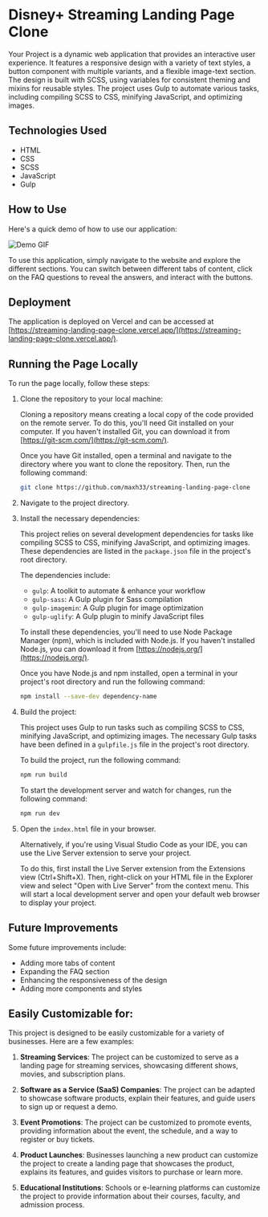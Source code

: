 # Disney+ Streaming Landing Page Clone

Your Project is a dynamic web application that provides an interactive user experience. It features a responsive design with a variety of text styles, a button component with multiple variants, and a flexible image-text section. The design is built with SCSS, using variables for consistent theming and mixins for reusable styles. The project uses Gulp to automate various tasks, including compiling SCSS to CSS, minifying JavaScript, and optimizing images.

## Technologies Used

- HTML
- CSS
- SCSS
- JavaScript
- Gulp

## How to Use

Here's a quick demo of how to use our application:

![Demo GIF](https://github.com/maxh33/streaming-landing-page-clone/blob/main/src/images/streaming-landing-page-clone.gif)

To use this application, simply navigate to the website and explore the different sections. You can switch between different tabs of content, click on the FAQ questions to reveal the answers, and interact with the buttons.


## Deployment

The application is deployed on Vercel and can be accessed at [https://streaming-landing-page-clone.vercel.app/](https://streaming-landing-page-clone.vercel.app/).

## Running the Page Locally

To run the page locally, follow these steps:

1. Clone the repository to your local machine:

    Cloning a repository means creating a local copy of the code provided on the remote server. To do this, you'll need Git installed on your computer. If you haven't installed Git, you can download it from [https://git-scm.com/](https://git-scm.com/).

    Once you have Git installed, open a terminal and navigate to the directory where you want to clone the repository. Then, run the following command:

    ```bash
    git clone https://github.com/maxh33/streaming-landing-page-clone
    ```

2. Navigate to the project directory.

3. Install the necessary dependencies:

    This project relies on several development dependencies for tasks like compiling SCSS to CSS, minifying JavaScript, and optimizing images. These dependencies are listed in the `package.json` file in the project's root directory.

    The dependencies include:

    - `gulp`: A toolkit to automate & enhance your workflow
    - `gulp-sass`: A Gulp plugin for Sass compilation
    - `gulp-imagemin`: A Gulp plugin for image optimization
    - `gulp-uglify`: A Gulp plugin to minify JavaScript files

    To install these dependencies, you'll need to use Node Package Manager (npm), which is included with Node.js. If you haven't installed Node.js, you can download it from [https://nodejs.org/](https://nodejs.org/).

    Once you have Node.js and npm installed, open a terminal in your project's root directory and run the following command:

    ```bash
    npm install --save-dev dependency-name
    ```

4. Build the project:

    This project uses Gulp to run tasks such as compiling SCSS to CSS, minifying JavaScript, and optimizing images. The necessary Gulp tasks have been defined in a `gulpfile.js` file in the project's root directory.

    To build the project, run the following command:

    ```bash
    npm run build
    ```

    To start the development server and watch for changes, run the following command:

    ```bash
    npm run dev
    ```


5. Open the `index.html` file in your browser.

    Alternatively, if you're using Visual Studio Code as your IDE, you can use the Live Server extension to serve your project. 

    To do this, first install the Live Server extension from the Extensions view (Ctrl+Shift+X). Then, right-click on your HTML file in the Explorer view and select "Open with Live Server" from the context menu. This will start a local development server and open your default web browser to display your project.

## Future Improvements

Some future improvements include:

- Adding more tabs of content
- Expanding the FAQ section
- Enhancing the responsiveness of the design
- Adding more components and styles

## Easily Customizable for:

This project is designed to be easily customizable for a variety of businesses. Here are a few examples:

1. **Streaming Services**: The project can be customized to serve as a landing page for streaming services, showcasing different shows, movies, and subscription plans.

2. **Software as a Service (SaaS) Companies**: The project can be adapted to showcase software products, explain their features, and guide users to sign up or request a demo.

3. **Event Promotions**: The project can be customized to promote events, providing information about the event, the schedule, and a way to register or buy tickets.

4. **Product Launches**: Businesses launching a new product can customize the project to create a landing page that showcases the product, explains its features, and guides visitors to purchase or learn more.

5. **Educational Institutions**: Schools or e-learning platforms can customize the project to provide information about their courses, faculty, and admission process.
